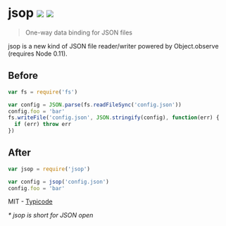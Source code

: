 # jsop [![](https://badge.fury.io/js/jsop.svg)](http://badge.fury.io/js/jsop) [![](https://travis-ci.org/typicode/jsop.svg?branch=master)](https://travis-ci.org/typicode/jsop)

> One-way data binding for JSON files

jsop is a new kind of JSON file reader/writer powered by Object.observe (requires Node 0.11).

## Before

```javascript
var fs = require('fs')

var config = JSON.parse(fs.readFileSync('config.json'))
config.foo = 'bar'
fs.writeFile('config.json', JSON.stringify(config), function(err) {
  if (err) throw err
})
```

## After

```javascript
var jsop = require('jsop')

var config = jsop('config.json')
config.foo = 'bar'
```

MIT - [Typicode](https://github.com/typicode)

_* jsop is short for JSON open_
